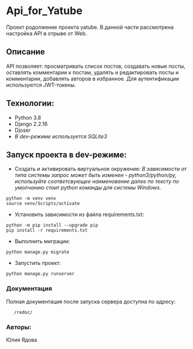 # Api_for_Yatube
Проект родолжение проекта yatube. В данной части рассмотрена настройка API в отрыве от Web.
## Описание
API позволяет: просматривать список постов, создавать новые посты, оставлять комментарии к постам, удалять и редактировать посты и комментарии, добавлять авторов в избранное.
Для аутентификации используются JWT-токены.
## Технологии:
* Python 3.8
* Django 2.2.16
* Djoser
*  *В dev-режиме используется SQLite3*
## Запуск проекта в dev-режиме:
- Cоздать и активировать виртуальное окружение:
*В зависимости от типа системы запрос может быть изменен - python3/python/py, используйте соответсвующее наименование далее по тексту по умолчанию стоит python команды для системы Windows.*

```
python -m venv venv
source venv/Scripts/activate
```
- Установить зависимости из файла requirements.txt:
```
python -m pip install --upgrade pip
pip install -r requirements.txt
```
- Выполнить миграции:
```
python manage.py migrate
```
- Запустить проект:
```
python manage.py runserver
```
### Документация
Полная документация после запуска сервера доступна по адресу:
```
   /redoc/
```
### Авторы:
Юлия Ядова
